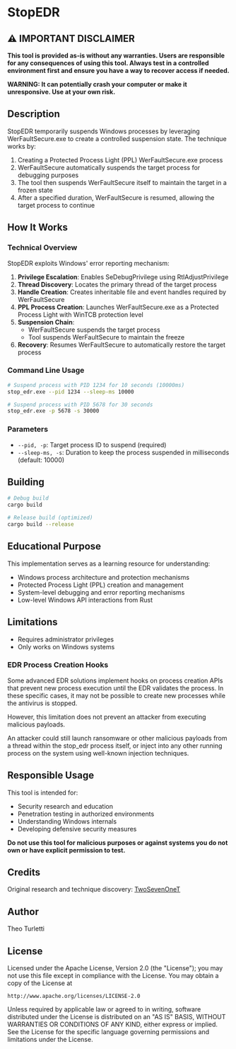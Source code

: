 # StopEDR

## ⚠️ IMPORTANT DISCLAIMER

**This tool is provided as-is without any warranties. Users are responsible for any consequences of using this tool. Always test in a controlled environment first and ensure you have a way to recover access if needed.**

**WARNING: It can potentially crash your computer or make it unresponsive. Use at your own risk.**

## Description

StopEDR temporarily suspends Windows processes by leveraging WerFaultSecure.exe to create a controlled suspension state. The technique works by:

1. Creating a Protected Process Light (PPL) WerFaultSecure.exe process
2. WerFaultSecure automatically suspends the target process for debugging purposes
3. The tool then suspends WerFaultSecure itself to maintain the target in a frozen state
4. After a specified duration, WerFaultSecure is resumed, allowing the target process to continue

## How It Works

### Technical Overview

StopEDR exploits Windows' error reporting mechanism:

1. **Privilege Escalation**: Enables SeDebugPrivilege using RtlAdjustPrivilege
2. **Thread Discovery**: Locates the primary thread of the target process
3. **Handle Creation**: Creates inheritable file and event handles required by WerFaultSecure
4. **PPL Process Creation**: Launches WerFaultSecure.exe as a Protected Process Light with WinTCB protection level
5. **Suspension Chain**:
   - WerFaultSecure suspends the target process
   - Tool suspends WerFaultSecure to maintain the freeze
6. **Recovery**: Resumes WerFaultSecure to automatically restore the target process

### Command Line Usage

```bash
# Suspend process with PID 1234 for 10 seconds (10000ms)
stop_edr.exe --pid 1234 --sleep-ms 10000

# Suspend process with PID 5678 for 30 seconds
stop_edr.exe -p 5678 -s 30000
```

### Parameters

- `--pid, -p`: Target process ID to suspend (required)
- `--sleep-ms, -s`: Duration to keep the process suspended in milliseconds (default: 10000)

## Building

```bash
# Debug build
cargo build

# Release build (optimized)
cargo build --release
```

## Educational Purpose

This implementation serves as a learning resource for understanding:

- Windows process architecture and protection mechanisms
- Protected Process Light (PPL) creation and management
- System-level debugging and error reporting mechanisms
- Low-level Windows API interactions from Rust

## Limitations

- Requires administrator privileges
- Only works on Windows systems

### EDR Process Creation Hooks

Some advanced EDR solutions implement hooks on process creation APIs that prevent new process execution until the EDR validates the process. In these specific cases, it may not be possible to create new processes while the antivirus is stopped.

However, this limitation does not prevent an attacker from executing malicious payloads. 

An attacker could still launch ransomware or other malicious payloads from a thread within the stop_edr process itself, or inject into any other running process on the system using well-known injection techniques.

## Responsible Usage

This tool is intended for:

- Security research and education
- Penetration testing in authorized environments
- Understanding Windows internals
- Developing defensive security measures

**Do not use this tool for malicious purposes or against systems you do not own or have explicit permission to test.**

## Credits

Original research and technique discovery: [TwoSevenOneT](https://github.com/TwoSevenOneT)

## Author

Theo Turletti

## License

Licensed under the Apache License, Version 2.0 (the "License");
you may not use this file except in compliance with the License.
You may obtain a copy of the License at

    http://www.apache.org/licenses/LICENSE-2.0

Unless required by applicable law or agreed to in writing, software
distributed under the License is distributed on an "AS IS" BASIS,
WITHOUT WARRANTIES OR CONDITIONS OF ANY KIND, either express or implied.
See the License for the specific language governing permissions and
limitations under the License.
